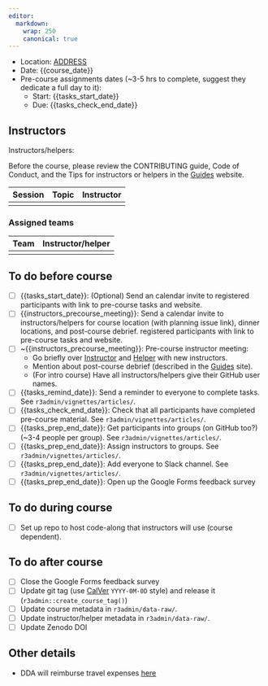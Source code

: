 ```yaml
---
editor:
  markdown:
    wrap: 250
    canonical: true
---
```


-   Location: [ADDRESS](GOOGLE%20LINK)
-   Date: {{course_date}}
-   Pre-course assignments dates (\~3-5 hrs to complete, suggest they dedicate a full day to it):
    -   Start: {{tasks_start_date}}
    -   Due: {{tasks_check_end_date}}

## Instructors

Instructors/helpers:

Before the course, please review the CONTRIBUTING guide, Code of Conduct, and the Tips for instructors or helpers in the [Guides](https://guides.rostools.org/) website.

| Session | Topic | Instructor |
|---------|-------|------------|
|         |       |            |

### Assigned teams

| Team | Instructor/helper |
|:-----|:------------------|
|      |                   |

## To do before course

-   [ ] {{tasks_start_date}}: (Optional) Send an calendar invite to registered participants with link to pre-course tasks and website.
-   [ ] {{instructors_precourse_meeting}}: Send a calendar invite to instructors/helpers for course location (with planning issue link), dinner locations, and post-course debrief. registered participants with link to pre-course tasks and website.
-   [ ] \~{{instructors_precourse_meeting}}: Pre-course instructor meeting:
    -   Go briefly over [Instructor](https://guides.rostools.org/instructors.html) and [Helper](https://guides.rostools.org/helpers.html) with new instructors.
    -   Mention about post-course debrief (described in the [Guides](https://github.com/github/rest-api-description) site).
    -   (For intro course) Have all instructors/helpers give their GitHub user names.
-   [ ] {{tasks_remind_date}}: Send a reminder to everyone to complete tasks. See `r3admin/vignettes/articles/`.
-   [ ] {{tasks_check_end_date}}: Check that all participants have completed pre-course material. See `r3admin/vignettes/articles/`.
-   [ ] {{tasks_prep_end_date}}: Get participants into groups (on GitHub too?) (\~3-4 people per group). See `r3admin/vignettes/articles/`.
-   [ ] {{tasks_prep_end_date}}: Assign instructors to groups. See `r3admin/vignettes/articles/`.
-   [ ] {{tasks_prep_end_date}}: Add everyone to Slack channel. See `r3admin/vignettes/articles/`.
-   [ ] {{tasks_prep_end_date}}: Open up the Google Forms feedback survey

## To do during course

-   [ ] Set up repo to host code-along that instructors will use (course dependent).

## To do after course

-   [ ] Close the Google Forms feedback survey
-   [ ] Update git tag (use [CalVer](https://calver.org/) `YYYY-0M-0D` style) and release it (`r3admin::create_course_tag()`)
-   [ ] Update course metadata in `r3admin/data-raw/`.
-   [ ] Update instructor/helper metadata in `r3admin/data-raw/`.
-   [ ] Update Zenodo DOI

## Other details

-   DDA will reimburse travel expenses [here](https://www.ddeacademy.dk/content/online-compensation-form-events)
